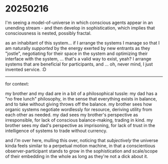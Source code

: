 # 20250216

I'm seeing a model-of-universe in which conscious agents appear in an unending stream - and then develop in sophistication, which implies that consciousness is nested, possibly fractal.

as an inhabitant of this system... if I arrange the systems I manage so that I am naturally _supported_ by the energy exerted by new entrants as they "jostle", negotiating for their space in the system and optimizing their interface with the system, ... that's a valid way to exist, yeah? I arrange systems that are beneficial for participants, and ... oh, never mind, I just invented service. :D

***

for context:

my brother and my dad are in a bit of a philosophical tussle: my dad has a "no free lunch" philosophy, in the sense that everything exists in balance, and to take without giving throws off the balance. my brother sees how organic systems negotiate wordlessly for resource, deriving utility from each other as needed. my dad sees my brother's perspective as irresponsible, for lack of conscious balance-making, trading in kind. my brother sees my dad's perspective as imprisoning, for lack of trust in the intelligence of systems to trade without currency.

and _I'm_ over here, mulling this over, noticing that _subjectively_ the universe kinda feels similar to a perpetual motion machine, in that a conscientious observer-participant stands to grow in the sophistication and scale/scope of their embedding in the whole as long as they're not a dick about it.
